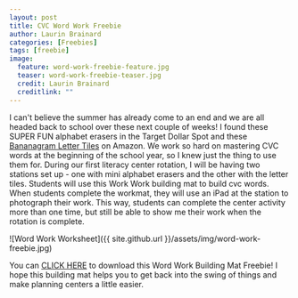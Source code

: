 ```yaml
---
layout: post
title: CVC Word Work Freebie
author: Laurin Brainard
categories: [Freebies]
tags: [freebie]
image:
  feature: word-work-freebie-feature.jpg
  teaser: word-work-freebie-teaser.jpg
  credit: Laurin Brainard
  creditlink: ""
---
```

I can't believe the summer has already come to an end and we are all headed back to school over these next couple of weeks! I found these SUPER FUN alphabet erasers in the Target Dollar Spot and these [Bananagram Letter Tiles](https://www.amazon.com/gp/product/1932188126/ref=as_li_tl?ie=UTF8&camp=1789&creative=9325&creativeASIN=1932188126&linkCode=as2&tag=theprimarybra-20&linkId=6d6f6aec052a4cfb37f299e1c3c86ea1) on Amazon. We work so hard on mastering CVC words at the beginning of the school year, so I knew just the thing to use them for. During our first literacy center rotation, I will be having two stations set up - one with mini alphabet erasers and the other with the letter tiles. Students will use this Work Work building mat to build cvc words. When students complete the workmat, they will use an iPad at the station to photograph their work. This way, students can complete the center activity more than one time, but still be able to show me their work when the rotation is complete. 

<script type="text/javascript">
amzn_assoc_placement = "adunit0";
amzn_assoc_search_bar = "false";
amzn_assoc_tracking_id = "theprimarybra-20";
amzn_assoc_ad_mode = "manual";
amzn_assoc_ad_type = "smart";
amzn_assoc_marketplace = "amazon";
amzn_assoc_region = "US";
amzn_assoc_title = "Word Work Materials";
amzn_assoc_linkid = "9f2ccca7693f620fd43fdae3b28d4ab8";
amzn_assoc_asins = "1932188126,B00006IFIL,B00DB8NQYA,B000FNHS7U";
</script>
<script src="//z-na.amazon-adsystem.com/widgets/onejs?MarketPlace=US"></script>

![Word Work Worksheet]({{ site.github.url }}/assets/img/word-work-freebie.jpg)

You can [CLICK HERE](https://drive.google.com/file/d/1i-vv3YJzz3Cy8VUnlel8SLJHjikfnvuz/view?usp=sharing) to download this Word Work Building Mat Freebie! I hope this building mat helps you to get back into the swing of things and make planning centers a little easier. 